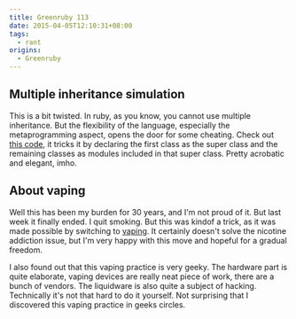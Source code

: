 ```yaml
---
title: Greenruby 113
date: 2015-04-05T12:10:31+08:00
tags:
  - rant
origins:
  - Greenruby
---
```

## Multiple inheritance simulation

This is a bit twisted. In ruby, as you know, you cannot use multiple
inheritance. But the flexibility of the language, especially the
metaprogramming aspect, opens the door for some cheating. Check out [this
code][inheritance], it tricks it by declaring the first class as the super
class and the remaining classes as modules included in that super class.
Pretty acrobatic and elegant, imho.

## About vaping

Well this has been my burden for 30 years, and I'm not proud of it. But last
week it finally ended. I quit smoking. But this was kindof a trick, as it was
made possible by switching to [vaping][vaping]. It certainly doesn't solve the
nicotine addiction issue, but I'm very happy with this move and hopeful for a
gradual freedom.

I also found out that this vaping practice is very geeky. The hardware part is
quite elaborate, vaping devices are really neat piece of work, there are a
bunch of vendors. The liquidware is also quite a subject of hacking.
Technically it's not that hard to do it yourself. Not surprising that I
discovered this vaping practice in geeks circles.

[vaping]: http://gizmodo.com/5-facts-that-everyone-gets-wrong-about-vaping-1659938937
[inheritance]: https://gist.github.com/capitalist/473543b7ea24d461d030
